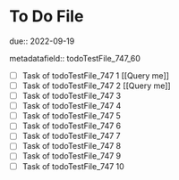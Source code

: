 # To Do File

due:: 2022-09-19

metadatafield:: todoTestFile_747_60

- [ ] Task of todoTestFile_747 1 [[Query me]]
- [ ] Task of todoTestFile_747 2 [[Query me]]
- [ ] Task of todoTestFile_747 3
- [ ] Task of todoTestFile_747 4
- [ ] Task of todoTestFile_747 5
- [ ] Task of todoTestFile_747 6
- [ ] Task of todoTestFile_747 7
- [ ] Task of todoTestFile_747 8
- [ ] Task of todoTestFile_747 9
- [ ] Task of todoTestFile_747 10